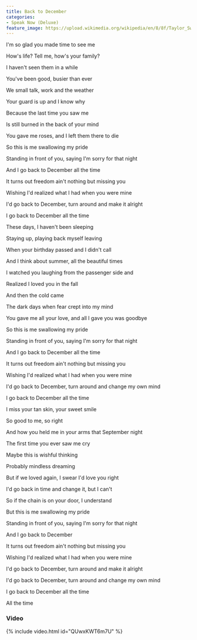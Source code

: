 ```yaml
---
title: Back to December
categories:
- Speak Now (Deluxe)
feature_image: https://upload.wikimedia.org/wikipedia/en/8/8f/Taylor_Swift_-_Speak_Now_cover.png
--- 
```

I'm so glad you made time to see me

How's life? Tell me, how's your family?

I haven't seen them in a while

You've been good, busier than ever

We small talk, work and the weather

Your guard is up and I know why

Because the last time you saw me

Is still burned in the back of your mind

You gave me roses, and I left them there to die

So this is me swallowing my pride

Standing in front of you, saying I'm sorry for that night

And I go back to December all the time

It turns out freedom ain't nothing but missing you

Wishing I'd realized what I had when you were mine

I'd go back to December, turn around and make it alright

I go back to December all the time

These days, I haven't been sleeping

Staying up, playing back myself leaving

When your birthday passed and I didn't call

And I think about summer, all the beautiful times

I watched you laughing from the passenger side and

Realized I loved you in the fall

And then the cold came

The dark days when fear crept into my mind

You gave me all your love, and all I gave you was goodbye

So this is me swallowing my pride

Standing in front of you, saying I'm sorry for that night

And I go back to December all the time

It turns out freedom ain't nothing but missing you

Wishing I'd realized what I had when you were mine

I'd go back to December, turn around and change my own mind

I go back to December all the time

I miss your tan skin, your sweet smile

So good to me, so right

And how you held me in your arms that September night

The first time you ever saw me cry

Maybe this is wishful thinking

Probably mindless dreaming

But if we loved again, I swear I'd love you right

I'd go back in time and change it, but I can't

So if the chain is on your door, I understand

But this is me swallowing my pride

Standing in front of you, saying I'm sorry for that night

And I go back to December

It turns out freedom ain't nothing but missing you

Wishing I'd realized what I had when you were mine

I'd go back to December, turn around and make it alright

I'd go back to December, turn around and change my own mind

I go back to December all the time

All the time
### Video

{% include video.html id="QUwxKWT6m7U" %}

